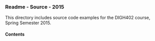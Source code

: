 ### Readme - Source - 2015

This directory includes source code examples for the DIGH402 course, Spring
Semester 2015.

#### Contents

